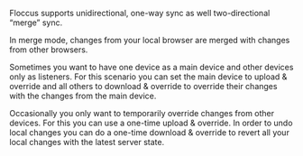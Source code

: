 Floccus supports unidirectional, one-way sync as well two-directional “merge” sync.

In merge mode, changes from your local browser are merged with changes from other browsers.

Sometimes you want to have one device as a main device and other devices only as listeners. For this scenario you can
set the main device to upload & override and all others to download & override to override their changes with the changes
from the main device.

Occasionally you only want to temporarily override changes from other devices. For this you can use a one-time upload & override.
In order to undo local changes you can do a one-time download & override to revert all your local changes with the latest server state.
